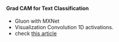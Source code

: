 #### Grad CAM for Text Classification 

- Gluon with MXNet
- Visualization Convolution 1D activations. 
- check [this article](https://medium.com/apache-mxnet/let-sentiment-classification-model-speak-for-itself-using-grad-cam-88292b8e4186)
